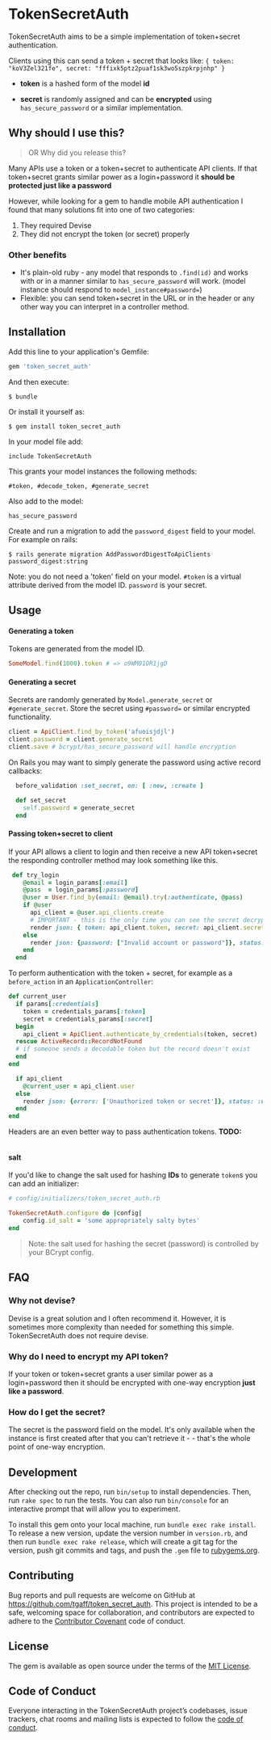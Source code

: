 # TokenSecretAuth

TokenSecretAuth aims to be a simple implementation of token+secret authentication.

Clients using this can send a token + secret that looks like: `{ token: "koV3Zel321fe", secret: "fffixk5ptz2puaf1sk3wo5szpkrpjnhp" }`

* **token** is a hashed form of the model **id**

* **secret** is randomly assigned and can be **encrypted** using `has_secure_password` or a similar implementation.

## Why should I use this?


> OR Why did you release this?

Many APIs use a token or a token+secret to authenticate API clients.  If that token+secret grants similar power as a login+password it **should be protected just like a password**

However, while looking for a gem to handle mobile API authentication I found that many solutions fit into one of two categories:

1. They required Devise
1. They did not encrypt the token (or secret) properly


### Other benefits

* It's plain-old ruby - any model that responds to `.find(id)` and works with or in a manner similar to `has_secure_password` will work. (model instance should respond to `model_instance#password=`)
*  Flexible: you can send token+secret in the URL or in the header or any other way you can interpret in a controller method.

## Installation

Add this line to your application's Gemfile:

```ruby
gem 'token_secret_auth'
```

And then execute:

    $ bundle

Or install it yourself as:

    $ gem install token_secret_auth

In your model file add:

    include TokenSecretAuth

This grants your model instances the following methods: 

    #token, #decode_token, #generate_secret

Also add to the model:

    has_secure_password

Create and run a migration to add the `password_digest` field to your model.  
For example on rails: 

    $ rails generate migration AddPasswordDigestToApiClients password_digest:string
    
Note: you do not need a 'token' field on your model.  `#token` is a virtual attribute derived from the model ID.  `password` is your secret.

## Usage

#### Generating a token

Tokens are generated from the model ID.

```ruby
SomeModel.find(1000).token # => o9WM01OR1jgD
```

#### Generating a secret

Secrets are randomly generated by `Model.generate_secret` or `#generate_secret`.
Store the secret using `#password=` or similar encrypted functionality.

```ruby
client = ApiClient.find_by_token('afuoisjdjl')
client.password = client.generate_secret
client.save # bcrypt/has_secure_password will handle encryption
```

On Rails you may want to simply generate the password using active record callbacks:

```ruby
  before_validation :set_secret, on: [ :new, :create ]

  def set_secret
    self.password = generate_secret
  end
```


#### Passing token+secret to client

If your API allows a client to login and then receive a new API token+secret the responding controller method may look something like this.

```ruby
 def try_login
    @email = login_params[:email]
    @pass  = login_params[:password]
    @user = User.find_by(email: @email).try(:authenticate, @pass)
    if @user
      api_client = @user.api_clients.create
      # IMPORTANT - this is the only time you can see the secret decrypted
      render json: { token: api_client.token, secret: api_client.secret }
    else
      render json: {password: ["Invalid account or password"]}, status: :unauthorized
    end
  end
```

To perform authentication with the token + secret, for example as a `before_action` in an `ApplicationController`:

```ruby
def current_user
  if params[:credentials]
    token = credentials_params[:token]
    secret = credentials_params[:secret]
  begin
    api_client = ApiClient.authenticate_by_credentials(token, secret)
  rescue ActiveRecord::RecordNotFound
  # if someone sends a decodable token but the record doesn't exist
  end
end

  if api_client
    @current_user = api_client.user
  else
    render json: {errors: ['Unauthorized token or secret']}, status: :unauthorized }
  end
end
```

Headers are an even better way to pass authentication tokens.  **TODO:**

```ruby

```


#### salt

If you'd like to change the salt used for hashing **IDs** to generate `token`s you can add an initializer:

```ruby
# config/initializers/token_secret_auth.rb

TokenSecretAuth.configure do |config|
    config.id_salt = 'some appropriately salty bytes'
end
```

> Note: the salt used for hashing the secret (password) is controlled by your BCrypt config.

## FAQ

### Why not devise?

Devise is a great solution and I often recommend it.  However, it is sometimes more complexity than needed for something this simple.  TokenSecretAuth does not require devise.

### Why do I need to encrypt my API token?

If your token or token+secret grants a user similar power as a login+password then it should be encrypted with one-way encryption **just like a password**.

### How do I get the secret?

The secret is the password field on the model.  It's only available when the instance is first created after that you can't retrieve it - - that's the whole point of one-way encryption.

## Development

After checking out the repo, run `bin/setup` to install dependencies. Then, run `rake spec` to run the tests. You can also run `bin/console` for an interactive prompt that will allow you to experiment.

To install this gem onto your local machine, run `bundle exec rake install`. To release a new version, update the version number in `version.rb`, and then run `bundle exec rake release`, which will create a git tag for the version, push git commits and tags, and push the `.gem` file to [rubygems.org](https://rubygems.org).

## Contributing

Bug reports and pull requests are welcome on GitHub at https://github.com/tgaff/token_secret_auth. This project is intended to be a safe, welcoming space for collaboration, and contributors are expected to adhere to the [Contributor Covenant](http://contributor-covenant.org) code of conduct.

## License

The gem is available as open source under the terms of the [MIT License](http://opensource.org/licenses/MIT).

## Code of Conduct

Everyone interacting in the TokenSecretAuth project’s codebases, issue trackers, chat rooms and mailing lists is expected to follow the [code of conduct](https://github.com/[USERNAME]/token_secret_auth/blob/master/CODE_OF_CONDUCT.md).
